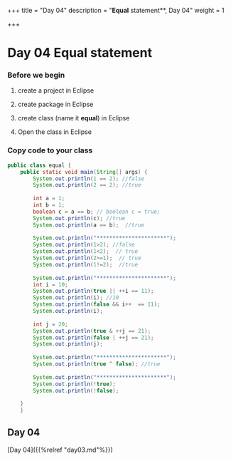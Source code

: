 +++
title = "Day 04"
description = "**Equal** statement**, Day 04"
weight = 1

+++

# Day 04 Equal statement

### Before we begin

1. create a project in Eclipse

2. create package in Eclipse
3. create class (name it **equal**) in Eclipse
4. Open the class in Eclipse

### Copy code to your class

```java
public class equal {
	public static void main(String[] args) {
		System.out.println(1 == 2); //false
		System.out.println(2 == 2); //true
		
		int a = 1;
		int b = 1;
		boolean c = a == b; // boolean c = true;
		System.out.println(c); //true
		System.out.println(a == b);  //true
		
		System.out.println("**********************");
		System.out.println(1>2); //false
		System.out.println(1<2);  // true
		System.out.println(2>=1);  // true
		System.out.println(1!=2);  //true
		
		System.out.println("**********************");
		int i = 10;
		System.out.println(true || ++i == 11);
		System.out.println(i); //10
		System.out.println(false && i++  == 11);
		System.out.println(i);
		
		int j = 20;
		System.out.println(true & ++j == 21);
		System.out.println(false | ++j == 21);
		System.out.println(j);
		
		System.out.println("**********************");
		System.out.println(true ^ false); //true
		
		System.out.println("**********************");
		System.out.println(!true);
		System.out.println(!false);		
		
	}
	}
```


## Day 04

[Day 04]({{%relref "day03.md"%}})